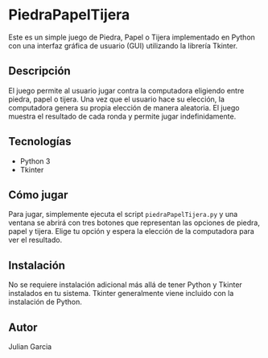 # PiedraPapelTijera
Este es un simple juego de Piedra, Papel o Tijera implementado en Python con una interfaz gráfica de usuario (GUI) utilizando la librería Tkinter.

## Descripción

El juego permite al usuario jugar contra la computadora eligiendo entre piedra, papel o tijera. Una vez que el usuario hace su elección, la computadora genera su propia elección de manera aleatoria. El juego muestra el resultado de cada ronda y permite jugar indefinidamente.

## Tecnologías

- Python 3
- Tkinter

## Cómo jugar

Para jugar, simplemente ejecuta el script `piedraPapelTijera.py` y una ventana se abrirá con tres botones que representan las opciones de piedra, papel y tijera. Elige tu opción y espera la elección de la computadora para ver el resultado.

## Instalación

No se requiere instalación adicional más allá de tener Python y Tkinter instalados en tu sistema. Tkinter generalmente viene incluido con la instalación de Python.

## Autor

Julian Garcia
